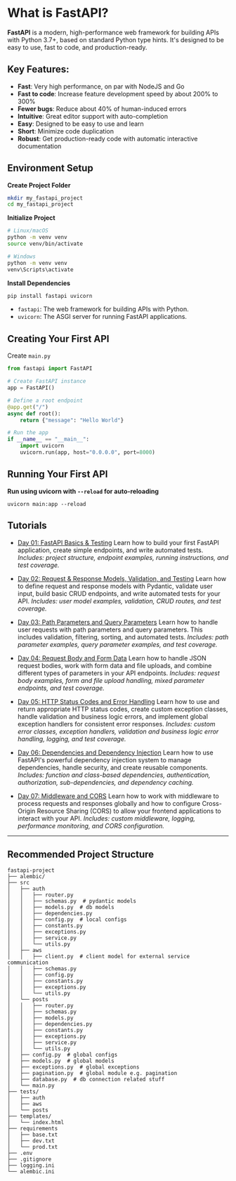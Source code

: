 # What is FastAPI?

**FastAPI** is a modern, high-performance web framework for building APIs with Python 3.7+, based on standard Python type hints. It's designed to be easy to use, fast to code, and production-ready.

## Key Features:

- **Fast**: Very high performance, on par with NodeJS and Go
- **Fast to code**: Increase feature development speed by about 200% to 300%
- **Fewer bugs**: Reduce about 40% of human-induced errors
- **Intuitive**: Great editor support with auto-completion
- **Easy**: Designed to be easy to use and learn
- **Short**: Minimize code duplication
- **Robust**: Get production-ready code with automatic interactive documentation

## Environment Setup

**Create Project Folder**
```bash
mkdir my_fastapi_project
cd my_fastapi_project
```
**Initialize Project**
```bash
# Linux/macOS
python -m venv venv
source venv/bin/activate

# Windows
python -m venv venv
venv\Scripts\activate
```
**Install Dependencies**
```bash
pip install fastapi uvicorn
```
- `fastapi`: The web framework for building APIs with Python.
- `uvicorn`: The ASGI server for running FastAPI applications.

## Creating Your First API

Create `main.py`
```python
from fastapi import FastAPI

# Create FastAPI instance
app = FastAPI()

# Define a root endpoint
@app.get("/")
async def root():
    return {"message": "Hello World"}

# Run the app
if __name__ == "__main__":
    import uvicorn
    uvicorn.run(app, host="0.0.0.0", port=8000)
```

## Running Your First API

**Run using uvicorn with `--reload` for auto-reloading**
```
uvicorn main:app --reload
```

## Tutorials

- [Day 01: FastAPI Basics & Testing](day01/README.md)
  Learn how to build your first FastAPI application, create simple endpoints, and write automated tests.
  _Includes: project structure, endpoint examples, running instructions, and test coverage._

- [Day 02: Request & Response Models, Validation, and Testing](day02/README.md)
  Learn how to define request and response models with Pydantic, validate user input, build basic CRUD endpoints, and write automated tests for your API.
  _Includes: user model examples, validation, CRUD routes, and test coverage._

- [Day 03: Path Parameters and Query Parameters](day03/README.md)
  Learn how to handle user requests with path parameters and query parameters. This includes validation, filtering, sorting, and automated tests.
  _Includes: path parameter examples, query parameter examples, and test coverage._

- [Day 04: Request Body and Form Data](day04/README.md)
  Learn how to handle JSON request bodies, work with form data and file uploads, and combine different types of parameters in your API endpoints.
  _Includes: request body examples, form and file upload handling, mixed parameter endpoints, and test coverage._

- [Day 05: HTTP Status Codes and Error Handling](day05/README.md)
  Learn how to use and return appropriate HTTP status codes, create custom exception classes, handle validation and business logic errors, and implement global exception handlers for consistent error responses.
  _Includes: custom error classes, exception handlers, validation and business logic error handling, logging, and test coverage._

- [Day 06: Dependencies and Dependency Injection](day06/README.md)
  Learn how to use FastAPI's powerful dependency injection system to manage dependencies, handle security, and create reusable components.
  _Includes: function and class-based dependencies, authentication, authorization, sub-dependencies, and dependency caching._

- [Day 07: Middleware and CORS](day07/README.md)
  Learn how to work with middleware to process requests and responses globally and how to configure Cross-Origin Resource Sharing (CORS) to allow your frontend applications to interact with your API.
  _Includes: custom middleware, logging, performance monitoring, and CORS configuration._

---

## Recommended Project Structure

```
fastapi-project
├── alembic/
├── src
│   ├── auth
│   │   ├── router.py
│   │   ├── schemas.py  # pydantic models
│   │   ├── models.py  # db models
│   │   ├── dependencies.py
│   │   ├── config.py  # local configs
│   │   ├── constants.py
│   │   ├── exceptions.py
│   │   ├── service.py
│   │   └── utils.py
│   ├── aws
│   │   ├── client.py  # client model for external service communication
│   │   ├── schemas.py
│   │   ├── config.py
│   │   ├── constants.py
│   │   ├── exceptions.py
│   │   └── utils.py
│   └── posts
│   │   ├── router.py
│   │   ├── schemas.py
│   │   ├── models.py
│   │   ├── dependencies.py
│   │   ├── constants.py
│   │   ├── exceptions.py
│   │   ├── service.py
│   │   └── utils.py
│   ├── config.py  # global configs
│   ├── models.py  # global models
│   ├── exceptions.py  # global exceptions
│   ├── pagination.py  # global module e.g. pagination
│   ├── database.py  # db connection related stuff
│   └── main.py
├── tests/
│   ├── auth
│   ├── aws
│   └── posts
├── templates/
│   └── index.html
├── requirements
│   ├── base.txt
│   ├── dev.txt
│   └── prod.txt
├── .env
├── .gitignore
├── logging.ini
└── alembic.ini
```
